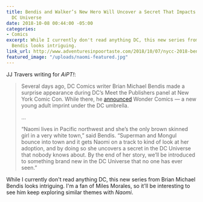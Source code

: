 ```yaml
---
title: Bendis and Walker’s New Hero Will Uncover a Secret That Impacts the Entire
  DC Universe
date: 2018-10-08 00:44:00 -05:00
categories:
- Comics
excerpt: While I currently don't read anything DC, this new series from Brian Michael
  Bendis looks intriguing.
link_url: http://www.adventuresinpoortaste.com/2018/10/07/nycc-2018-bendis-and-campbells-new-wonder-comics-hero-will-uncover-a-secret-that-impacts-the-entire-dc-universe/
featured_image: "/uploads/naomi-featured.jpg"
---
```


JJ Travers writing for *AiPT!*:

> Several days ago, DC Comics writer Brian Michael Bendis made a surprise appearance during DC’s Meet the Publishers panel at New York Comic Con. While there, he [announced](http://www.adventuresinpoortaste.com/2018/10/04/nycc-2018-dc-announces-wonder-comics-new-imprint-with-bendis-at-the-helm/) Wonder Comics — a new young adult imprint under the DC umbrella.
>
>…
>
> “Naomi lives in Pacific northwest and she’s the only brown skinned girl in a very white town,” said Bendis. “Superman and Mongul bounce into town and it gets Naomi on a track to kind of look at her adoption, and by doing so she uncovers a secret in the DC Universe that nobody knows about. By the end of her story, we’ll be introduced to something brand new in the DC Universe that no one has ever seen.”

While I currently don't read anything DC, this new series from Brian Michael Bendis looks intriguing. I'm a fan of Miles Morales, so it'll be interesting to see him keep exploring similar themes with *Naomi*.
